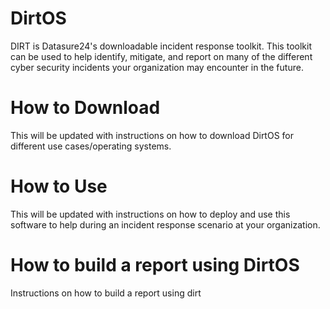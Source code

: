# DirtOS
 DIRT is Datasure24's downloadable incident response toolkit. This toolkit can be used to help identify, mitigate, and report on many of the different cyber security incidents your organization may encounter in the future.

 # How to Download
 This will be updated with instructions on how to download DirtOS for different use cases/operating systems.
 
 # How to Use
 This will be updated with instructions on how to deploy and use this software to help during an incident response scenario at your organization.
 
 # How to build a report using DirtOS
 Instructions on how to build a report using dirt
 
 
 